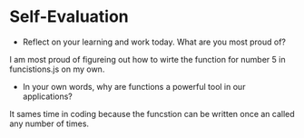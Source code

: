 # Self-Evaluation

- Reflect on your learning and work today. What are you most proud of?

I am most proud of figureing out how to wirte the function for number 5 in funcistions.js on my own.

- In your own words, why are functions a powerful tool in our applications?

It sames time in coding because the funcstion can be written once an called any number of times.